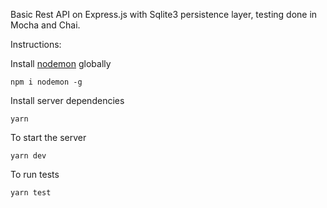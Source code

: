 Basic Rest API on Express.js with Sqlite3 persistence layer, testing done in Mocha and Chai.

Instructions: 

Install [nodemon](https://github.com/remy/nodemon) globally

```
npm i nodemon -g
```

Install server dependencies

```
yarn
```

To start the server 

```
yarn dev
```

To run tests

```
yarn test
```



